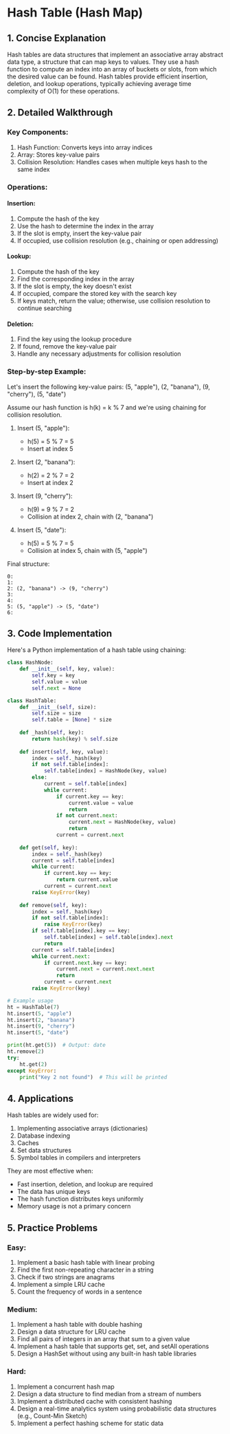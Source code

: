 # Hash Table (Hash Map) 

## 1. Concise Explanation

Hash tables are data structures that implement an associative array abstract data type, a structure that can map keys to values. They use a hash function to compute an index into an array of buckets or slots, from which the desired value can be found. Hash tables provide efficient insertion, deletion, and lookup operations, typically achieving average time complexity of O(1) for these operations.

## 2. Detailed Walkthrough

### Key Components:
1. Hash Function: Converts keys into array indices
2. Array: Stores key-value pairs
3. Collision Resolution: Handles cases when multiple keys hash to the same index

### Operations:

#### Insertion:
1. Compute the hash of the key
2. Use the hash to determine the index in the array
3. If the slot is empty, insert the key-value pair
4. If occupied, use collision resolution (e.g., chaining or open addressing)

#### Lookup:
1. Compute the hash of the key
2. Find the corresponding index in the array
3. If the slot is empty, the key doesn't exist
4. If occupied, compare the stored key with the search key
5. If keys match, return the value; otherwise, use collision resolution to continue searching

#### Deletion:
1. Find the key using the lookup procedure
2. If found, remove the key-value pair
3. Handle any necessary adjustments for collision resolution

### Step-by-step Example:

Let's insert the following key-value pairs: (5, "apple"), (2, "banana"), (9, "cherry"), (5, "date")

Assume our hash function is h(k) = k % 7 and we're using chaining for collision resolution.

1. Insert (5, "apple"):
   - h(5) = 5 % 7 = 5
   - Insert at index 5

2. Insert (2, "banana"):
   - h(2) = 2 % 7 = 2
   - Insert at index 2

3. Insert (9, "cherry"):
   - h(9) = 9 % 7 = 2
   - Collision at index 2, chain with (2, "banana")

4. Insert (5, "date"):
   - h(5) = 5 % 7 = 5
   - Collision at index 5, chain with (5, "apple")

Final structure:
```
0: 
1: 
2: (2, "banana") -> (9, "cherry")
3: 
4: 
5: (5, "apple") -> (5, "date")
6: 
```

## 3. Code Implementation

Here's a Python implementation of a hash table using chaining:

```python
class HashNode:
    def __init__(self, key, value):
        self.key = key
        self.value = value
        self.next = None

class HashTable:
    def __init__(self, size):
        self.size = size
        self.table = [None] * size
    
    def _hash(self, key):
        return hash(key) % self.size
    
    def insert(self, key, value):
        index = self._hash(key)
        if not self.table[index]:
            self.table[index] = HashNode(key, value)
        else:
            current = self.table[index]
            while current:
                if current.key == key:
                    current.value = value
                    return
                if not current.next:
                    current.next = HashNode(key, value)
                    return
                current = current.next
    
    def get(self, key):
        index = self._hash(key)
        current = self.table[index]
        while current:
            if current.key == key:
                return current.value
            current = current.next
        raise KeyError(key)
    
    def remove(self, key):
        index = self._hash(key)
        if not self.table[index]:
            raise KeyError(key)
        if self.table[index].key == key:
            self.table[index] = self.table[index].next
            return
        current = self.table[index]
        while current.next:
            if current.next.key == key:
                current.next = current.next.next
                return
            current = current.next
        raise KeyError(key)

# Example usage
ht = HashTable(7)
ht.insert(5, "apple")
ht.insert(2, "banana")
ht.insert(9, "cherry")
ht.insert(5, "date")

print(ht.get(5))  # Output: date
ht.remove(2)
try:
    ht.get(2)
except KeyError:
    print("Key 2 not found")  # This will be printed
```

## 4. Applications

Hash tables are widely used for:
1. Implementing associative arrays (dictionaries)
2. Database indexing
3. Caches
4. Set data structures
5. Symbol tables in compilers and interpreters

They are most effective when:
- Fast insertion, deletion, and lookup are required
- The data has unique keys
- The hash function distributes keys uniformly
- Memory usage is not a primary concern

## 5. Practice Problems

### Easy:
1. Implement a basic hash table with linear probing
2. Find the first non-repeating character in a string
3. Check if two strings are anagrams
4. Implement a simple LRU cache
5. Count the frequency of words in a sentence

### Medium:
1. Implement a hash table with double hashing
2. Design a data structure for LRU cache
3. Find all pairs of integers in an array that sum to a given value
4. Implement a hash table that supports get, set, and setAll operations
5. Design a HashSet without using any built-in hash table libraries

### Hard:
1. Implement a concurrent hash map
2. Design a data structure to find median from a stream of numbers
3. Implement a distributed cache with consistent hashing
4. Design a real-time analytics system using probabilistic data structures (e.g., Count-Min Sketch)
5. Implement a perfect hashing scheme for static data